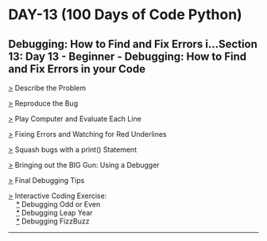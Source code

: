 # DAY-13 (100 Days of Code Python)

## Debugging: How to Find and Fix Errors i…Section 13: Day 13 - Beginner - Debugging: How to Find and Fix Errors in your Code

[>](https://github.com/Aniruddh-482/Python/blob/main/013/Debugging.py) Describe the Problem <br>

[>](https://github.com/Aniruddh-482/Python/blob/main/013/Debugging.py) Reproduce the Bug <br>

[>](https://github.com/Aniruddh-482/Python/blob/main/013/Debugging.py) Play Computer and Evaluate Each Line <br>

[>](https://github.com/Aniruddh-482/Python/blob/main/013/Debugging.py) Fixing Errors and Watching for Red Underlines <br>

[>](https://github.com/Aniruddh-482/Python/blob/main/013/Debugging.py) Squash bugs with a print() Statement <br>

[>](https://github.com/Aniruddh-482/Python/blob/main/013/Debugging.py) Bringing out the BIG Gun: Using a Debugger <br>

[>](https://github.com/Aniruddh-482/Python/blob/main/013/Debugging.py) Final Debugging Tips <br>

[>](https://github.com/Aniruddh-482/Python/tree/main/013/Interactive%20Coding%20Exercise) Interactive Coding Exercise:  
&nbsp;&nbsp;&nbsp;  [*](https://github.com/Aniruddh-482/Python/blob/main/013/Interactive%20Coding%20Exercise/Debugging_Odd_or_Even.py) Debugging Odd or Even <br>
&nbsp;&nbsp;&nbsp;  [*](https://github.com/Aniruddh-482/Python/blob/main/013/Interactive%20Coding%20Exercise/Debugging_Leap_Year.py) Debugging Leap Year <br>
&nbsp;&nbsp;&nbsp;  [*](https://github.com/Aniruddh-482/Python/blob/main/013/Interactive%20Coding%20Exercise/Debugging_FizzBuzz.py) Debugging FizzBuzz <br>
<hr>
